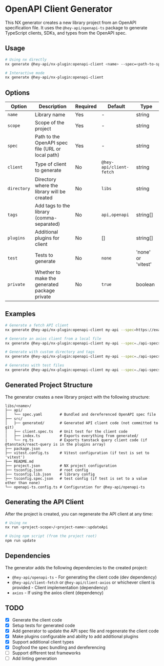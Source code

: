 # OpenAPI Client Generator

This NX generator creates a new library project from an OpenAPI specification file. It uses the `@hey-api/openapi-ts` package to generate TypeScript clients, SDKs, and types from the OpenAPI spec.

## Usage

```bash
# Using nx directly
nx generate @hey-api/nx-plugin:openapi-client <name> --spec=<path-to-spec> --client=<client-type> --scope=<project-scope>

# Interactive mode
nx generate @hey-api/nx-plugin:openapi-client
```

## Options

| Option      | Description                                       | Required | Default                 | Type               |
| ----------- | ------------------------------------------------- | -------- | ----------------------- | ------------------ |
| `name`      | Library name                                      | Yes      | -                       | string             |
| `scope`     | Scope of the project                              | Yes      | -                       | string             |
| `spec`      | Path to the OpenAPI spec file (URL or local path) | Yes      | -                       | string             |
| `client`    | Type of client to generate                        | No       | `@hey-api/client-fetch` | string             |
| `directory` | Directory where the library will be created       | No       | `libs`                  | string             |
| `tags`      | Add tags to the library (comma-separated)         | No       | `api,openapi`           | string[]           |
| `plugins`   | Additional plugins for client                     | No       | []                      | string[]           |
| `test`      | Tests to generate                                 | No       | `none`                  | 'none' or 'vitest' |
| `private`   | Whether to make the generated package private     | No       | `true`                  | boolean            |

## Examples

```bash
# Generate a fetch API client
nx generate @hey-api/nx-plugin:openapi-client my-api --spec=https://example.com/api-spec.yaml --client=@hey-api/client-fetch

# Generate an axios client from a local file
nx generate @hey-api/nx-plugin:openapi-client my-api --spec=./api-specs/my-api.yaml --client=@hey-api/client-axios

# Generate with custom directory and tags
nx generate @hey-api/nx-plugin:openapi-client my-api --spec=./api-specs/my-api.yaml --directory=libs/api --tags=api,openapi,my-service

# Generates with test files
nx generate @hey-api/nx-plugin:openapi-client my-api --spec=./api-specs/my-api.yaml --directory=libs/api --test=vitest
```

## Generated Project Structure

The generator creates a new library project with the following structure:

```
libs/<name>/
├── api/
│   └── spec.yaml        # Bundled and dereferenced OpenAPI spec file
├── src/
│   ├── generated/       # Generated API client code (not committed to git)
|   ├── client.spec.ts   # Unit test for the client code
│   ├── index.ts         # Exports everything from generated/
|   └── rq.ts            # Exports tanstack query client code (if @tanstack/react-query is in the plugins array)
├── package.json
├── vitest.config.ts     # Vitest configuration (if test is set to 'vitest')
├── README.md
├── project.json         # NX project configuration
├── tsconfig.json        # root config
├── tsconfig.lib.json    # library config
├── tsconfig.spec.json   # test config (if test is set to a value other than none)
└── openapi-ts.config.ts # Configuration for @hey-api/openapi-ts
```

## Generating the API Client

After the project is created, you can regenerate the API client at any time:

```bash
# Using nx
nx run <project-scope>/<project-name>:updateApi

# Using npm script (from the project root)
npm run update
```

## Dependencies

The generator adds the following dependencies to the created project:

- `@hey-api/openapi-ts` - For generating the client code (dev dependency)
- `@hey-api/client-fetch` or `@hey-api/client-axios` or whichever client is provided - Client implementation (dependency)
- `axios` - If using the axios client (dependency)

## TODO

- [x] Generate the client code
- [x] Setup tests for generated code
- [x] Add generator to update the API spec file and regenerate the client code
- [x] Make plugins configurable and ability to add additional plugins
- [x] Support additional client types
- [x] Dogfood the spec bundling and dereferencing
- [ ] Support different test frameworks
- [ ] Add linting generation
